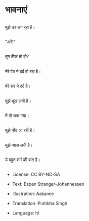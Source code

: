 # भावनाएं

##
मुझे डर लग रहा है।

##
"अरे!"

##
तुम ठीक तो हो?

##
मेरे पेट मे दर्द हो रहा है।

##
मेरे सर मे दर्द है।

##
मुझे भूख लगी है।

##
मै तो थक गया।

##
मुझे नींद आ रही है।

##
मुझे प्यास लगी है।

##
ये बहुत शर्म की बात है।

##
* License: CC BY-NC-SA
* Text: Espen Stranger-Johannessen
* Illustration: Aakanee
* Translation: Pratibha Singh

* Language: hi
